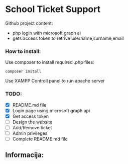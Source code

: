 # School Ticket Support

Github project content:
- php login with microsoft graph ai
- gets access token to retrive username,surname,email

### How to install:
Use composer to install required .php files:

`composer install`

Use XAMPP Controll panel to run apache server 

### TODO:
- [x] README.md file
- [x] Login page using microsoft graph api
- [x] Get access token
- [ ] Design the website
- [ ] Add/Remove ticket
- [ ] Admin privileges  
- [ ] Complete README.md file

## Informacija:
